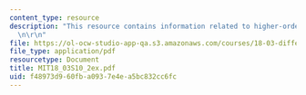 ```yaml
---
content_type: resource
description: "This resource contains information related to higher-order ODE's. \r\
  \n\r\n"
file: https://ol-ocw-studio-app-qa.s3.amazonaws.com/courses/18-03-differential-equations-spring-2010/f48973d960fba0937e4ea5bc832cc6fc_MIT18_03S10_2ex.pdf
file_type: application/pdf
resourcetype: Document
title: MIT18_03S10_2ex.pdf
uid: f48973d9-60fb-a093-7e4e-a5bc832cc6fc
---
```

